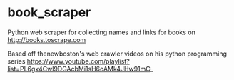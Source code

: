 # book_scraper
Python web scraper for collecting names and links for books on http://books.toscrape.com

Based off thenewboston's web crawler videos on his python programming series https://www.youtube.com/playlist?list=PL6gx4Cwl9DGAcbMi1sH6oAMk4JHw91mC_
